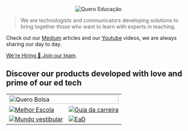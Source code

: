 <p align="center">
  <img src="https://kong.quero.com/logotype-education-light.svg" alt="Quero Educação"/>
</p>

> We are technologists and communicators developing solutions to bring together those who want to learn with experts in teaching.

Check out our [Medium](https://medium.com/techatquero) articles and our
[Youtube](https://www.youtube.com/c/QueroEduca%C3%A7%C3%A3o) videos, we are
always sharing our day to day.

[We're Hiring 💃 Join our team](https://quero-educacao.gupy.io/).

## Discover our products developed with love and prime of our ed tech

<table>
  <tr>
    <td colspan="2">
      <a href="https://querobolsa.com.br/">
        <img src="https://kong.quero.com/og-querobolsa.png" width="100%" alt="Quero Bolsa"/>
      </a>
    </td>
  </tr>
  <tr>
    <td>
      <a href="https://www.melhorescola.com.br/">
        <img src="https://kong.quero.com/og-melhorescola.png" alt="Melhor Escola"/>
      </a>
    </td>
    <td>
      <a href="https://www.guiadacarreira.com.br/">
        <img src="https://kong.quero.com/og-guiadacarreira.png" alt="Guia da carreira"/>
      </a>
    </td>
  </tr>
  <tr>
    <td>
      <a href="https://www.mundovestibular.com.br/">
        <img src="https://kong.quero.com/og-mundovestibular.png" alt="Mundo vestibular"/>
      </a>
    </td>
    <td>
      <a href="https://www.ead.com.br/">
        <img src="https://kong.quero.com/og-ead.png" alt="EaD"/>
      </a>
    </td>
  </tr>
</table>

